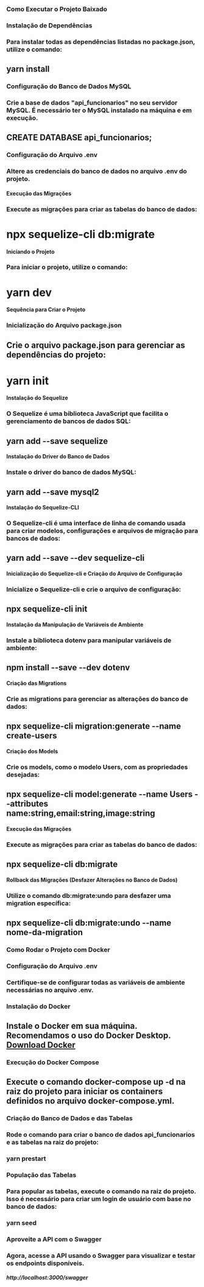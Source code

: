 ### Como Executar o Projeto Baixado
### Instalação de Dependências
### Para instalar todas as dependências listadas no package.json, utilize o comando:
## yarn install

### Configuração do Banco de Dados MySQL
### Crie a base de dados "api_funcionarios" no seu servidor MySQL. É necessário ter o MySQL instalado na máquina e em execução.
## CREATE DATABASE api_funcionarios;

### Configuração do Arquivo .env
### Altere as credenciais do banco de dados no arquivo .env do projeto.

#### Execução das Migrações
### Execute as migrações para criar as tabelas do banco de dados:
# npx sequelize-cli db:migrate

#### Iniciando o Projeto
### Para iniciar o projeto, utilize o comando:
# yarn dev

#### Sequência para Criar o Projeto
### Inicialização do Arquivo package.json
## Crie o arquivo package.json para gerenciar as dependências do projeto:
# yarn init

#### Instalação do Sequelize
### O Sequelize é uma biblioteca JavaScript que facilita o gerenciamento de bancos de dados SQL:
## yarn add --save sequelize

#### Instalação do Driver do Banco de Dados
### Instale o driver do banco de dados MySQL:
## yarn add --save mysql2

#### Instalação do Sequelize-CLI
### O Sequelize-cli é uma interface de linha de comando usada para criar modelos, configurações e arquivos de migração para bancos de dados:
## yarn add --save --dev sequelize-cli

#### Inicialização do Sequelize-cli e Criação do Arquivo de Configuração
### Inicialize o Sequelize-cli e crie o arquivo de configuração:
## npx sequelize-cli init

#### Instalação da Manipulação de Variáveis de Ambiente
### Instale a biblioteca dotenv para manipular variáveis de ambiente:
## npm install --save --dev dotenv

#### Criação das Migrations
### Crie as migrations para gerenciar as alterações do banco de dados:
## npx sequelize-cli migration:generate --name create-users

#### Criação dos Models
### Crie os models, como o modelo Users, com as propriedades desejadas:
## npx sequelize-cli model:generate --name Users --attributes name:string,email:string,image:string

#### Execução das Migrações
### Execute as migrações para criar as tabelas do banco de dados:
## npx sequelize-cli db:migrate

#### Rollback das Migrações (Desfazer Alterações no Banco de Dados)
### Utilize o comando db:migrate:undo para desfazer uma migration específica:
## npx sequelize-cli db:migrate:undo --name nome-da-migration

### Como Rodar o Projeto com Docker

### Configuração do Arquivo .env

### Certifique-se de configurar todas as variáveis de ambiente necessárias no arquivo .env.

### Instalação do Docker

## Instale o Docker em sua máquina. Recomendamos o uso do Docker Desktop. [Download Docker](https://www.docker.com/products/docker-desktop/)

### Execução do Docker Compose

## Execute o comando docker-compose up -d na raiz do projeto para iniciar os containers definidos no arquivo docker-compose.yml.

### Criação do Banco de Dados e das Tabelas

### Rode o comando para criar o banco de dados api_funcionarios e as tabelas na raiz do projeto:

### yarn prestart

### População das Tabelas

### Para popular as tabelas, execute o comando na raiz do projeto. Isso é necessário para criar um login de usuário com base no banco de dados:

### yarn seed

### Aproveite a API com o Swagger

### Agora, acesse a API usando o Swagger para visualizar e testar os endpoints disponíveis.
##### http://localhost:3000/swagger